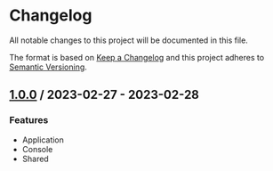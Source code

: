 # Changelog
All notable changes to this project will be documented in this file.

The format is based on [Keep a Changelog](http://keepachangelog.com/en/1.0.0/)
and this project adheres to [Semantic Versioning](http://semver.org/spec/v2.0.0.html).

## [1.0.0] / 2023-02-27 - 2023-02-28
### Features
- Application
- Console
- Shared

[vNext]: ../../compare/1.0.0...HEAD
[1.0.0]: ../../compare/1.0.0